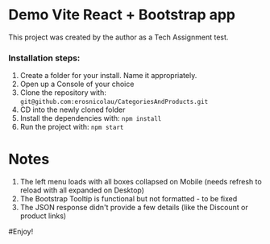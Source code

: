 # Demo Vite React + Bootstrap app

This project was created by the author as a Tech Assignment test.

### Installation steps:
1. Create a folder for your install. Name it appropriately.
2. Open up a Console of your choice
3. Clone the repository with:
	`git@github.com:erosnicolau/CategoriesAndProducts.git`
4. CD into the newly cloned folder
5. Install the dependencies with:
	`npm install`
6. Run the project with:
	`npm start`
  
# Notes
1. The left menu loads with all boxes collapsed on Mobile (needs refresh to reload with all expanded on Desktop)
2. The Bootstrap Tooltip is functional but not formatted - to be fixed
3. The JSON response didn't provide a few details (like the Discount or product links)

#Enjoy!

